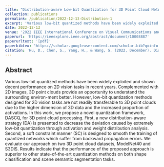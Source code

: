 ```yaml
---
title: "Distribution-aware Low-bit Quantization for 3D Point Cloud Networks"
collection: publications
permalink: /publication/2022-12-13-Distribution-1
excerpt: 'Various low-bit quantized methods have been widely exploited and shown decent performance on 2D vision tasks in recent years. Complemented with 2D images, 3D point clouds provide an opportunity to understand the surrounding environ-ment better. However, low-bit quantization methods designed for 2D vision tasks are not readily transferable to 3D point clouds due to the higher dimension of 3D data and the increased proportion of activations. ...'
date: 2022-12-13
venue: '2022 IEEE International Conference on Visual Communications and Image Processing (VCIP)'
paperurl: 'https://ieeexplore.ieee.org/abstract/document/10008887'
paperurltext: '[pdf]'
paperbibtex: 'https://scholar.googleusercontent.com/scholar.bib?q=info:D5RjuybFJy4J:scholar.google.com/&output=citation&scisdr=ClEU8UAgELqZw3Kk6bQ:AFWwaeYAAAAAZdmi8bTxWEfpsuHgRAtFWb6HayQ&scisig=AFWwaeYAAAAAZdmi8V8FUQS7CJWMiSEmzSToumE&scisf=4&ct=citation&cd=-1&hl=en'
citation: 'Hu, D., Chen, S., Yang, H., & Wang, G. (2022, December). Distribution-aware Low-bit Quantization for 3D Point Cloud Networks. In 2022 IEEE International Conference on Visual Communications and Image Processing (VCIP) (pp. 1-5). IEEE.'
---
```

## Abstract

Various low-bit quantized methods have been widely exploited and shown decent performance on 2D vision tasks in recent years. Complemented with 2D images, 3D point clouds provide an opportunity to understand the surrounding environ-ment better. However, low-bit quantization methods designed for 2D vision tasks are not readily transferable to 3D point clouds due to the higher dimension of 3D data and the increased proportion of activations. In this work, we propose a novel quantization framework, DASCQ, for 3D point cloud processing. First, a new distribution-aware strategy (DA) is presented to decrease the deviation caused by extremely low-bit quantization through activation and weight distribution analysis. Second, a soft constraint manner (SC) is designed to smooth the training of quantized networks which suffer from backward propagation errors. We evaluate our approach on two 3D point cloud datasets, ModelNet40 and S3DIS. Results indicate that the performance of the proposed approach is superior to other state-of-the-art quantization methods on both shape classification and scene semantic segmentation tasks.
